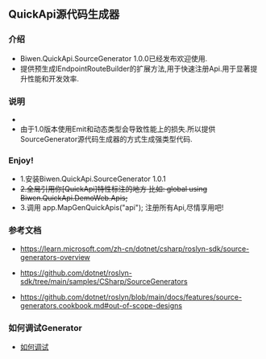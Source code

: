 ﻿
## QuickApi源代码生成器

### 介绍
- Biwen.QuickApi.SourceGenerator 1.0.0已经发布欢迎使用.
- 提供预生成IEndpointRouteBuilder的扩展方法,用于快速注册Api.用于显著提升性能和开发效率.

### 说明
- 
- 由于1.0版本使用Emit和动态类型会导致性能上的损失.所以提供SourceGenerator源代码生成器的方式生成强类型代码.

### Enjoy!

- 1.安装Biwen.QuickApi.SourceGenerator 1.0.1
- <del>2.全局引用你[QuickApi]特性标注的地方 比如: global using Biwen.QuickApi.DemoWeb.Apis;</del>
- 3.调用 app.MapGenQuickApis("api"); 注册所有Api,尽情享用吧!

### 参考文档
- https://learn.microsoft.com/zh-cn/dotnet/csharp/roslyn-sdk/source-generators-overview
- https://github.com/dotnet/roslyn-sdk/tree/main/samples/CSharp/SourceGenerators

- https://github.com/dotnet/roslyn/blob/main/docs/features/source-generators.cookbook.md#out-of-scope-designs



### 如何调试Generator
- [如何调试](https://github.com/JoanComasFdz/dotnet-how-to-debug-source-generator-vs2022#solution-structure)


